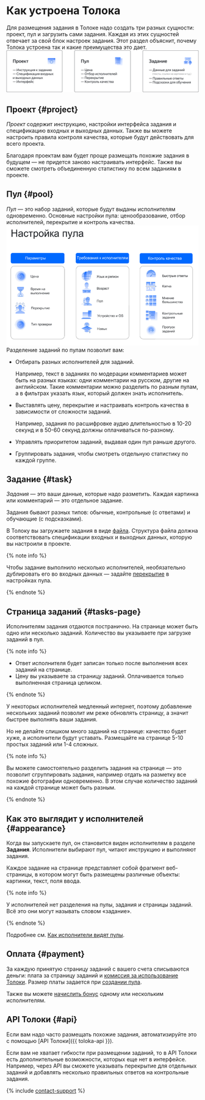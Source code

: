 # Как устроена Толока

Для размещения задания в Толоке надо создать три разных сущности: проект, пул и загрузить сами задания. Каждая из этих сущностей отвечает за свой блок настроек задания. Этот раздел объяснит, почему Толока устроена так и какие преимущества это дает.
![](../_images/other/toloka-overview.svg)

## Проект {#project}

_Проект_ содержит инструкцию, настройки интерфейса задания и спецификацию входных и выходных данных. Также вы можете настроить правила контроля качества, которые будут действовать для всего проекта.

Благодаря проектам вам будет проще размещать похожие задания в будущем — не придется заново настраивать интерфейс. Также вы сможете смотреть объединенную статистику по всем заданиям в проекте.


## Пул {#pool}

_Пул_ — это набор заданий, которые будут выданы исполнителям одновременно. Основные настройки пула: ценообразование, отбор исполнителей, перекрытие и контроль качества.
![](../_images/other/pool-settings.png)
Разделение заданий по пулам позволит вам:
- Отбирать разных исполнителей для заданий.

    Например, текст в заданиях по модерации комментариев может быть на разных языках: одни комментарии на русском, другие на английском. Такие комментарии можно разделить по разным пулам, а в фильтрах указать язык, который должен знать исполнитель.

- Выставлять цену, перекрытие и настраивать контроль качества в зависимости от сложности заданий.

    Например, задания по расшифровке аудио длительностью в 10-20 секунд и в 50-60 секунд должны оплачиваться по-разному.

- Управлять приоритетом заданий, выдавая один пул раньше другого.

- Группировать задания, чтобы смотреть отдельную статистику по каждой группе.


## Задание {#task}

_Задания_ — это ваши данные, которые надо разметить. Каждая картинка или комментарий — это отдельное задание.

Задания бывают разных типов: обычные, контрольные (с ответами) и обучающие (с подсказками).

В Толоку вы загружаете задания в виде [файла](../../glossary.md#tsv-file-definition-ru). Структура файла должна соответствовать спецификации входных и выходных данных, которую вы настроили в проекте.

{% note info %}

Чтобы задание выполнило несколько исполнителей, необязательно дублировать его во входных данных — задайте [перекрытие](../../glossary.md#overlap-ru) в настройках пула.

{% endnote %}


## Страница заданий {#tasks-page}

Исполнителям задания отдаются постранично. На странице может быть одно или несколько заданий. Количество вы указываете при загрузке заданий в пул.

{% note info %}

- Ответ исполнителя будет записан только после выполнения всех заданий на странице.
- Цену вы указываете за страницу заданий. Оплачивается только выполненная страница целиком.

{% endnote %}

У некоторых исполнителей медленный интернет, поэтому добавление нескольких заданий позволит им реже обновлять страницу, а значит быстрее выполнять ваши задания.

Но не делайте слишком много заданий на странице: качество будет хуже, а исполнители будут уставать. Размещайте на странице 5-10 простых заданий или 1-4 сложных.

{% note info %}

Вы можете самостоятельно разделить задания на странице — это позволит сгруппировать задания, например отдать на разметку все похожие фотографии одновременно. В этом случае количество заданий на каждой странице может быть разным.

{% endnote %}


## Как это выглядит у исполнителей {#appearance}

Когда вы запускаете пул, он становится виден исполнителям в разделе **Задания**. Исполнители выбирают пул, читают инструкцию и выполняют задания.

Каждое задание на странице представляет собой фрагмент веб-страницы, в котором могут быть размещены различные объекты: картинки, текст, поля ввода.

{% note info %}

У исполнителей нет разделения на пулы, задания и страницы заданий. Всё это они могут называть словом «задание».

{% endnote %}

Подробнее см. [Как исполнители видят пулы](./pool-main.md).


## Оплата {#payment}

За каждую принятую страницу заданий с вашего счета списываются деньги: плата за страницу заданий и [комиссия за использование Толоки](budget.md). Размер платы задается при [создании пула](pool-main.md).

Также вы можете [начислить бонус](bonus.md) одному или нескольким исполнителям.


## API Толоки {#api}

Если вам надо часто размещать похожие задания, автоматизируйте это с помощью [API Толоки]({{ toloka-api }}).

Если вам не хватает гибкости при размещении заданий, то в API Толоки есть дополнительные возможности, которых еще нет в интерфейсе. Например, через API вы сможете указывать перекрытие для отдельных заданий и добавлять несколько правильных ответов на контрольные задания.

{% include [contact-support](../_includes/contact-support-new.md) %}